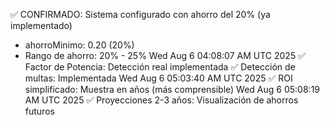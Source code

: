 ✅ CONFIRMADO: Sistema configurado con ahorro del 20% (ya implementado)
- ahorroMinimo: 0.20 (20%)
- Rango de ahorro: 20% - 25%
Wed Aug  6 04:08:07 AM UTC 2025
✅ Factor de Potencia: Detección real implementada
✅ Detección de multas: Implementada
Wed Aug  6 05:03:40 AM UTC 2025
✅ ROI simplificado: Muestra en años (más comprensible)
Wed Aug  6 05:08:19 AM UTC 2025
✅ Proyecciones 2-3 años: Visualización de ahorros futuros

